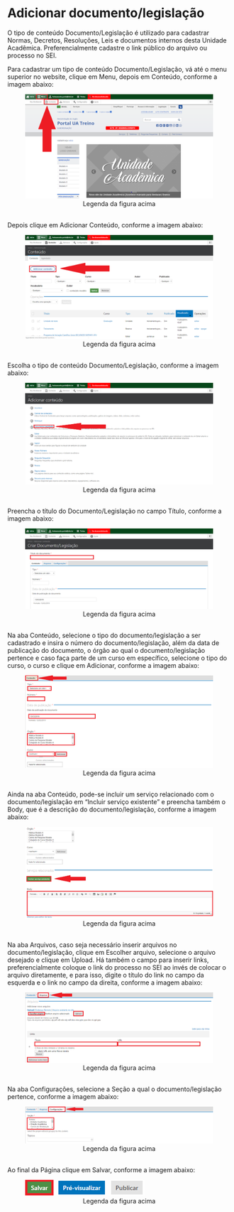 # Adicionar documento/legislação

O tipo de conteúdo Documento/Legislação é utilizado para cadastrar Normas, Decretos, Resoluções, Leis e documentos internos desta Unidade Acadêmica.
Preferencialmente cadastre o link público do arquivo ou processo no SEI.

Para cadastrar um tipo de conteúdo Documento/Legislação, vá até o menu superior no website, clique em Menu, depois em Conteúdo, conforme a imagem abaixo:

<figure class="image">
  <img src="../imgs/10 - Adicionar Documento-Legislação/10 - Adicionar Documento-Legislação 1.1.png">
  <center><figcaption>Legenda da figura acima</figcaption></center>
  </br>
</figure>

Depois clique em Adicionar Conteúdo, conforme a imagem abaixo:

<figure class="image">
  <img src="../imgs/10 - Adicionar Documento-Legislação/10 - Adicionar Documento-Legislação 1.2.png">
  <center><figcaption>Legenda da figura acima</figcaption></center>
  </br>
</figure>

Escolha o tipo de conteúdo Documento/Legislação, conforme a imagem abaixo:

<figure class="image">
  <img src="../imgs/10 - Adicionar Documento-Legislação/10 - Adicionar Documento-Legislação 2.png">
  <center><figcaption>Legenda da figura acima</figcaption></center>
  </br>
</figure>

Preencha o título do Documento/Legislação no campo Título, conforme a imagem abaixo:

<figure class="image">
  <img src="../imgs/10 - Adicionar Documento-Legislação/10 - Adicionar Documento-Legislação 3.png">
  <center><figcaption>Legenda da figura acima</figcaption></center>
  </br>
</figure>

Na aba Conteúdo, selecione o tipo do documento/legislação a ser cadastrado e insira o número do documento/legislação, além da data de publicação do documento, o
órgão ao qual o documento/legislação pertence e caso faça parte de um curso em específico, selecione o tipo do curso, o curso e clique em Adicionar, conforme a imagem abaixo:

<figure class="image">
  <img src="../imgs/10 - Adicionar Documento-Legislação/10 - Adicionar Documento-Legislação 4.png">
  <center><figcaption>Legenda da figura acima</figcaption></center>
  </br>
</figure>

Ainda na aba Conteúdo, pode-se incluir um serviço relacionado com o documento/legislação em “Incluir serviço existente” e preencha também o Body, que é a
descrição do documento/legislação, conforme a imagem abaixo:

<figure class="image">
  <img src="../imgs/10 - Adicionar Documento-Legislação/10 - Adicionar Documento-Legislação 5.png">
  <center><figcaption>Legenda da figura acima</figcaption></center>
  </br>
</figure>

Na aba Arquivos, caso seja necessário inserir arquivos no documento/legislação, clique em Escolher arquivo, selecione o arquivo desejado e clique em Upload. Há
também o campo para inserir links, preferencialmente coloque o link do processo no SEI ao invés de colocar o arquivo diretamente, e para isso, digite o título do link no
campo da esquerda e o link no campo da direita, conforme a imagem abaixo:

<figure class="image">
  <img src="../imgs/10 - Adicionar Documento-Legislação/10 - Adicionar Documento-Legislação 6.png">
  <center><figcaption>Legenda da figura acima</figcaption></center>
  </br>
</figure>

Na aba Configurações, selecione a Seção a qual o documento/legislação pertence, conforme a imagem abaixo:

<figure class="image">
  <img src="../imgs/10 - Adicionar Documento-Legislação/10 - Adicionar Documento-Legislação 7.png">
  <center><figcaption>Legenda da figura acima</figcaption></center>
  </br>
</figure>

Ao final da Página clique em Salvar, conforme a imagem abaixo:

<figure class="image">
  <img src="../imgs/10 - Adicionar Documento-Legislação/10 - Adicionar Documento-Legislação 8.png">
  <center><figcaption>Legenda da figura acima</figcaption></center>
  </br>
</figure>